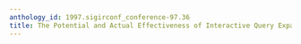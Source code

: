 ```yaml
---
anthology_id: 1997.sigirconf_conference-97.36
title: The Potential and Actual Effectiveness of Interactive Query Expansion
---
```

